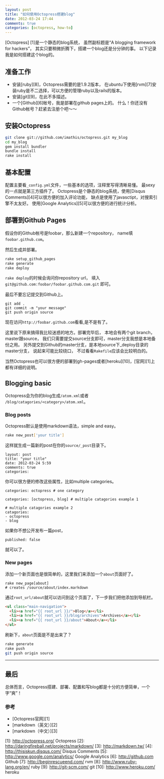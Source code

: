```yaml
---
layout: post
title: "如何使用Octopress搭建blog"
date: 2012-03-24 17:44
comments: true
categories: [octopress, how-to]
---
```


[Octopress] [1]是一个静态的blog系统，
虽然副标题是“A blogging framework for hackers”，
其实只要稍微折腾下，搭建一个blog还是分分钟的事。
以下记录我是如何搭建这个blog的。

## 准备工作

+ 安装[ruby][8]，Octopress需要的是1.9.2版本，
  在ubuntu下使用[rvm][7]安装ruby是不二选择，可以方便的管理ruby以及rails的版本。
+ 安装[git][9]，在此不多描述。
+ 一个[Github][6]帐号，我是部署在github pages上的。
  什么！你还没有Github帐号？赶紧去注册个吧～～

## 安装Octopress

``` bash
git clone git://github.com/imathis/octopress.git my_blog
cd my_blog
gem install bundler
bundle install
rake install
```

## 基本配置

配置主要看`_config.yml`文件，一些基本的选项，注释里写得清晰易懂。
最sexy的一点就是第三方插件了。
Octopress是个静态的blog系统，使用[Disqus Comments][4]可以很方便的加入评论功能，
缺点是使用了javasctipt，对搜索引擎不太友好。
使用[Google Analytics][5]可以很方便的进行统计分析。

## 部署到Github Pages

假设你的Github帐号是foobar，那么新建一个repository，
name填`foobar.github.com`。

然后生成并部署。

``` bash
rake setup_github_pages
rake generate
rake deploy
```

`rake deploy`的时候会询问你repository url，
填入`git@github.com:foobar/foobar.github.com.git` 即可。

最后不要忘记提交到Github上。

```
git add .
git commit -m "your message"
git push origin source
```

现在访问`http://foobar.github.com`看看,是不是有了。

这里说下原来搞得我比较迷惑的地方。部署完毕后，
本地会有两个git branch，master跟source，
我们只需要提交source分支即可，master分支我想是本地备份之用。
另外提交到Github的master分支，是本地source下_deploy目录的master分支，
说起来可能比较绕口，
不过看看`Rakefile`应该会比较明白的。

当然Octopress也可以很方便的部署到gh-pages或者[heroku][10]，[官网][1]上都有详细的说明。

## Blogging basic 

Octopress会为你的blog生成`/atom.xml`或者
`/blog/catagories/<category>/atom.xml`。

### Blog posts

Octopress默认是使用markdown语法，simple and easy。

``` bash
rake new_post['your title'] 
```

这样就生成一篇新的post在你的`source/_post`目录下。

``` 
layout: post
title: "your title"
date: 2012-03-24 5:59
comments: true
categories:
```

你可以很方便的修改这些属性，比如multiple categories。

```
categories: octopress # one category

categories: [octopress, blog] # multiple catagories example 1

# multiple catagories example 2
catagories:
- octopress
- blog
```

如果你不想公开发布一篇post，
```
published: false
```
就可以了。

### New pages

添加一个新页面也是很简单的，这里我们来添加一个`about`页面好了。

```
rake new_page[about]
# creates /source/about/index.markdown
```

通过`root_url/about`就可以访问到这个页面了，下一步我们把他添加到导航栏。

``` html source/_includes/custom/navigation.html
<ul class="main-navigation">
  <li><a href="{{ root_url }}/">Blog</a></li>
  <li><a href="{{ root_url }}/blog/archives">Archives</a></li>
  <li><a href="{{ root_url }}/about">About</a></li>
</ul>
```

刷新下，`about`页面是不是出来了？

``` bash
rake generate
rake push
git push origin source
```

---------------------------------------

## 最后

总体而言，Octopress搭建、部署、配置和写blog都是十分的方便简单，一个字“爽”！

### 参考

+ [Octopress官网][1]
+ [markdown（英文）][2] 
+ [markdown（中文）][3]

[1]: http://octopress.org/ Octopress
[2]: http://daringfireball.net/projects/markdown/
[3]: http://markdown.tw/
[4]: http://thisiskun.disqus.com/ Disqus Comments
[5]: http://www.google.com/analytics/ Google Analytics
[6]: http://github.com Github
[7]: http://beginrescueend.com/ rvm
[8]: http://www.ruby-lang.org/en/ ruby
[9]: http://git-scm.com/ git
[10]: http://www.heroku.com/ heroku
